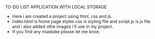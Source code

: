 TO-DO LIST APPLICATION WITH LOCAL STORAGE

- Here i am created a project using html, css and  js.
- index.html is home page styles.css is styling file and script.js is  js file and i also added othe images i'll use in my project.
- If you find any miastake please let me knoe.

